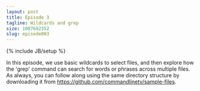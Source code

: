 ```yaml
---
layout: post
title: Episode 3
tagline: Wildcards and grep
size: 1087692352
slug: episode003
---
```

{% include JB/setup %}

In this episode, we use basic wildcards to select files, and then explore how
the 'grep' command can search for words or phrases across multiple files. As
always, you can follow along using the same directory structure by downloading
it from <https://github.com/commandlinetv/sample-files>.

